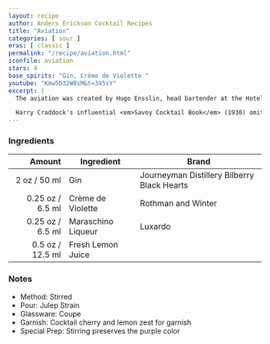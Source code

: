 ```yaml
---
layout: recipe
author: Anders Erickson Cocktail Recipes
title: "Aviation"
categories: [ sour ]
eras: [ classic ]
permalink: "/recipe/aviation.html"
iconfile: aviation
stars: 4
base_spirits: "Gin, Crème de Violette "
youtube: "Kmw5D32W8sM&t=345sY"
excerpt: |
  The aviation was created by Hugo Ensslin, head bartender at the Hotel Wallick in New York, in the early twentieth century. The first published recipe appeared in Ensslin's 1916 <em>Recipes for Mixed Drinks</em>. Ensslin's recipe called for two thirds El Bart gin, one third lemon juice, 2 dashes maraschino liqueur, and 2 dashes crème de violette.<br /><br />

  Harry Craddock's influential <em>Savoy Cocktail Book</em> (1930) omitted the crème de violette, calling for a mixture of two thirds dry gin, one third lemon juice and two dashes of maraschino. Many later bartenders have followed Craddock's lead, leaving out the difficult-to-find violet liqueur.
---
```


### Ingredients

|  Amount | Ingredient         | Brand                                       |
| ------: | ------------------ | ------------------------------------------- |
|    2 oz / 50 ml | Gin                | Journeyman Distillery Bilberry Black Hearts |
| 0.25 oz / 6.5 ml | Crème de Violette  | Rothman and Winter                          |
| 0.25 oz / 6.5 ml | Maraschino Liqueur | Luxardo                                     |
|  0.5 oz / 12.5 ml | Fresh Lemon Juice  |

### Notes

- Method: Stirred
- Pour: Julep Strain
- Glassware: Coupe
- Garnish: Cocktail cherry and lemon zest for garnish
- Special Prep: Stirring preserves the purple color
